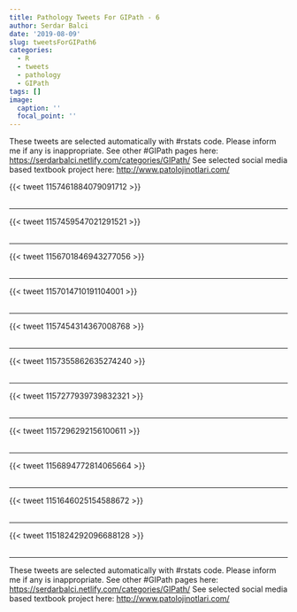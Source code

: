 ```yaml
---
title: Pathology Tweets For GIPath - 6
author: Serdar Balci
date: '2019-08-09'
slug: tweetsForGIPath6
categories:
  - R
  - tweets
  - pathology
  - GIPath
tags: []
image:
  caption: ''
  focal_point: ''
---
```



These tweets are selected automatically with #rstats code. Please inform me if any is inappropriate.
See other #GIPath pages here: https://serdarbalci.netlify.com/categories/GIPath/ 
See selected social media based textbook project here: http://www.patolojinotlari.com/

{{< tweet 1157461884079091712 >}}
<br>
<br>
<hr>
{{< tweet 1157459547021291521 >}}
<br>
<br>
<hr>
{{< tweet 1156701846943277056 >}}
<br>
<br>
<hr>
{{< tweet 1157014710191104001 >}}
<br>
<br>
<hr>
{{< tweet 1157454314367008768 >}}
<br>
<br>
<hr>
{{< tweet 1157355862635274240 >}}
<br>
<br>
<hr>
{{< tweet 1157277939739832321 >}}
<br>
<br>
<hr>
{{< tweet 1157296292156100611 >}}
<br>
<br>
<hr>
{{< tweet 1156894772814065664 >}}
<br>
<br>
<hr>
{{< tweet 1151646025154588672 >}}
<br>
<br>
<hr>
{{< tweet 1151824292096688128 >}}
<br>
<br>
<hr>


These tweets are selected automatically with #rstats code. Please inform me if any is inappropriate.
See other #GIPath pages here: https://serdarbalci.netlify.com/categories/GIPath/ 
See selected social media based textbook project here: http://www.patolojinotlari.com/
